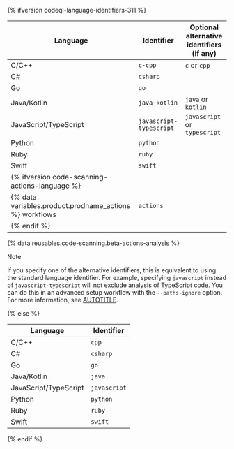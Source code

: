 {% ifversion codeql-language-identifiers-311 %}

| Language | Identifier | Optional alternative identifiers (if any)
|------------------|------------------- | ---------------
| C/C++ | `c-cpp` | `c` or `cpp` |
| C# | `csharp` |
| Go | `go` |
| Java/Kotlin | `java-kotlin` | `java` or `kotlin` |
| JavaScript/TypeScript | `javascript-typescript` | `javascript` or `typescript` |
| Python | `python` |
| Ruby | `ruby` |
| Swift | `swift` |
| {% ifversion code-scanning-actions-language %} |
{% data variables.product.prodname_actions %} workflows | `actions`
| {% endif %}

{% data reusables.code-scanning.beta-actions-analysis %}

> [!NOTE]
> If you specify one of the alternative identifiers, this is equivalent to using the standard language identifier. For example, specifying `javascript` instead of `javascript-typescript` will not exclude analysis of TypeScript code. You can do this in an advanced setup workflow with the `--paths-ignore` option. For more information, see [AUTOTITLE](/code-security/code-scanning/creating-an-advanced-setup-for-code-scanning/customizing-your-advanced-setup-for-code-scanning#specifying-directories-to-scan).

{% else %}

| Language | Identifier
|------------------|-------------------
| C/C++ | `cpp`
| C# | `csharp`
| Go | `go`
| Java/Kotlin | `java`
| JavaScript/TypeScript | `javascript`
| Python | `python`
| Ruby | `ruby`
| Swift | `swift`

{% endif %}
